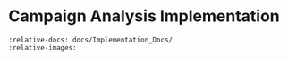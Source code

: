 # Campaign Analysis Implementation

```{include} ../../Implementation_Docs/CAMPAIGN_ANALYSIS_IMPLEMENTATION.md
:relative-docs: docs/Implementation_Docs/
:relative-images:
```
